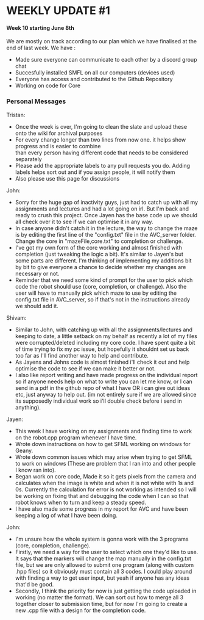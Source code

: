 # WEEKLY UPDATE #1

#### Week 10 starting June 8th

We are mostly on track according to our plan which we have finalised at the end of last week. 
We have :
- Made sure everyone can communicate to each other by a discord group chat 
- Succesfully installed SMFL on all our computers (devices used)
- Everyone has access and contributed to the Github Repository
- Working on code for Core 


### Personal Messages

Tristan:
- Once the week is over, I'm going to clean the slate and upload these onto the wiki for archival purposes
- For every change longer than two lines from now one. it helps show progress and is easier to combine <br>
than every person having different code that needs to be considered separately
- Please add the appropriate labels to any pull requests you do. Adding labels helps sort out and if you assign people, it will notify them
- Also please use this page for discussions

John:
 - Sorry for the huge gap of inactivity guys, just had to catch up with all my assignments and lectures and had a lot going on irl. But I'm back and ready to crush this project. Once Jayen has the base code up we should all check over it to see if we can optimise it in any way. 
 - In case anyone didn't catch it in the lecture, the way to change the maze is by editing the first line of the "config.txt" file in the AVC_server folder. Change the core in "mazeFile,core.txt" to completion or challenge.
 - I've got my own form of the core working and almost finished with completion (just tweaking the logic a bit). It's similar to Jayen's but some parts are different. I'm thinking of implementing my additions bit by bit to give everyone a chance to decide whether my changes are necessary or not.
 - Reminder that we need some kind of prompt for the user to pick which code the robot should use (core, completion, or challenge). Also the user will have to manually pick which maze to use by editing the config.txt file in AVC_server, so if that's not in the instructions already we should add it.

Shivam: 
- Similar to John, with catching up with all the assignments/lectures and keeping to date, a little setback on my behalf as recently a lot of my files were corrupted/deleted including my core code. I have spent quite a bit of time trying to fix my pc issue, but hopefully it shouldnt set us back too far as I'll find another way to help and contribute.  
- As Jayens and Johns code is almost finished i'll check it out and help optimise the code to see if we can make it better or not.
- I also like report writing and have made progress on the individual report so if anyone needs help on what to write you can let me know, or I can send in a pdf in the github repo of what I have OR i can give out ideas etc, just anyway to help out. (im not entirely sure if we are allowed since its supposedly individual work so i'll double check before i send in anything).

Jayen:
- This week I have working on my assignments and finding time to work on the robot.cpp program whenever I have time. 
- Wrote down instructions on how to get SFML working on windows for Geany.
- Wrote down common issues which may arise when trying to get SFML to work on windows (These are problem that I ran into and other people I know ran into).
- Began work on core code, Made it so it gets pixels from the camera and calculates when the image is white and when it is not white with 1s and 0s. Currently the calculation for error is not working as intended so I will be working on fixing that and debugging the code when I can so that robot knows when to turn and keep a steady speed.
- I have also made some progress in my report for AVC and have been keeping a log of what I have been doing.

John:
- I'm unsure how the whole system is gonna work with the 3 programs (core, completion, challenge). 
- Firstly, we need a way for the user to select which one they'd like to use. It says that the markers will change the map manually in the config.txt file, but we are only allowed to submit one program (along with custom .hpp files) so it obviously must contain all 3 codes. I could play around with finding a way to get user input, but yeah if anyone has any ideas that'd be good.
- Secondly, I think the priority for now is just getting the code uploaded in working (no matter the format). We can sort out how to merge all 3 together closer to submission time, but for now I'm going to create a new .cpp file with a design for the completion code.
